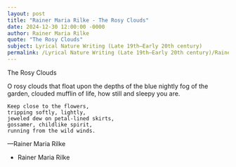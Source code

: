 ```yaml
---
layout: post
title: "Rainer Maria Rilke - The Rosy Clouds"
date: 2024-12-30 12:00:00 -0000
author: Rainer Maria Rilke
quote: "The Rosy Clouds"
subject: Lyrical Nature Writing (Late 19th–Early 20th century)
permalink: /Lyrical Nature Writing (Late 19th–Early 20th century)/Rainer Maria Rilke/Rainer Maria Rilke - The Rosy Clouds
---
```


The Rosy Clouds

O rosy clouds that float
    upon the depths of the blue
    nightly fog of the garden,
    clouded mufflin of life,
    how still and sleepy you are.

    Keep close to the flowers,
    tripping softly, lightly,
    jeweled dew on petal-lined skirts,
    gossamer, childlike spirit,
    running from the wild winds.

—Rainer Maria Rilke

- Rainer Maria Rilke
